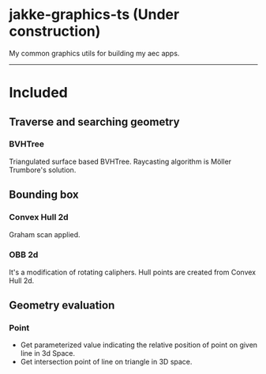 # jakke-graphics-ts (Under construction)

My common graphics utils for building my aec apps.

---

# Included

## Traverse and searching geometry 
### BVHTree
Triangulated surface based BVHTree. Raycasting algorithm is Möller Trumbore's solution.

## Bounding box
### Convex Hull 2d
Graham scan applied.

### OBB 2d
It's a modification of rotating caliphers. Hull points are created from Convex Hull 2d.

## Geometry evaluation
### Point
- Get parameterized value indicating the relative position of point on given line in 3d Space.
- Get intersection point of line on triangle in 3D space.